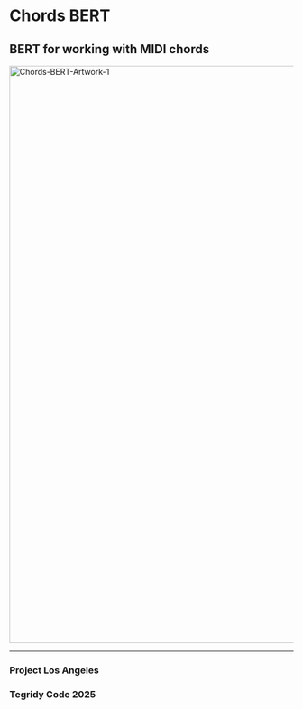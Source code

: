# Chords BERT
## BERT for working with MIDI chords

<img width="1024" height="1024" alt="Chords-BERT-Artwork-1" src="https://github.com/user-attachments/assets/6f8dac84-87f8-4aaf-bfab-06c04bff204f" />

***

### Project Los Angeles
### Tegridy Code 2025
